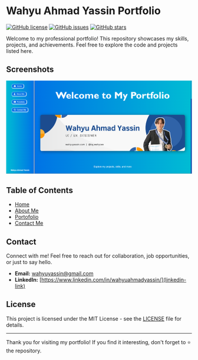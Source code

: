 # Wahyu Ahmad Yassin Portfolio

[![GitHub license](https://img.shields.io/badge/license-MIT-blue.svg)](https://github.com/killer-abhi/Portfolio/blob/main/LICENSE)
[![GitHub issues](https://img.shields.io/github/issues/killer-abhi/Portfolio.svg)](https://github.com/killer-abhi/Portfolio/issues)
[![GitHub stars](https://img.shields.io/github/stars/killer-abhi/Portfolio.svg)](https://github.com/killer-abhi/Portfolio/stargazers)

Welcome to my professional portfolio! This repository showcases my skills, projects, and achievements. Feel free to explore the code and projects listed here.

## Screenshots
  ![Screenshot](web.png)
  
## Table of Contents

- [Home](#home)
- [About Me](#aboutme)
- [Portofolio](#portofolio)
- [Contact Me](#contact)


## Contact

Connect with me! Feel free to reach out for collaboration, job opportunities, or just to say hello.

- **Email:** wahyuyassin@gmail.com
- **LinkedIn:** [https://www.linkedin.com/in/wahyuahmadyassin/](linkedin-link)

## License

This project is licensed under the MIT License - see the [LICENSE](LICENSE) file for details.

---

Thank you for visiting my portfolio! If you find it interesting, don't forget to ⭐️ the repository.
